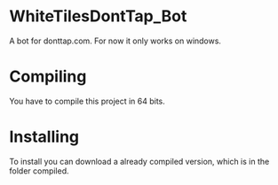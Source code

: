 # WhiteTilesDontTap_Bot
 A bot for donttap.com. For now it only works on windows.
# Compiling
 You have to compile this project in 64 bits.
# Installing
 To install you can download a already compiled version, which is in the folder compiled. 
